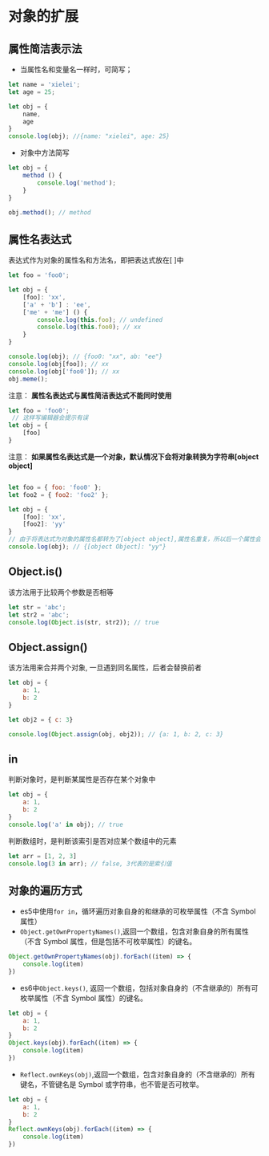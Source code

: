 # 对象的扩展

## 属性简洁表示法

* 当属性名和变量名一样时，可简写；

```js
let name = 'xielei';
let age = 25;

let obj = {
    name,
    age
}
console.log(obj); //{name: "xielei", age: 25}
```
* 对象中方法简写

```js
let obj = {
    method () {
        console.log('method');
    }
}

obj.method(); // method
```

## 属性名表达式
表达式作为对象的属性名和方法名，即把表达式放在[ ]中

```js
let foo = 'foo0';

let obj = {
    [foo]: 'xx',
    ['a' + 'b'] : 'ee',
    ['me' + 'me'] () {
        console.log(this.foo); // undefined
        console.log(this.foo0); // xx
    }
}

console.log(obj); // {foo0: "xx", ab: "ee"}
console.log(obj[foo]); // xx
console.log(obj['foo0']); // xx
obj.meme();
```

注意： **属性名表达式与属性简洁表达式不能同时使用**

```js
let foo = 'foo0';
 // 这样写编辑器会提示有误
let obj = {
    [foo]
} 
```
注意： **如果属性名表达式是一个对象，默认情况下会将对象转换为字符串[object object]**

```js

let foo = { foo: 'foo0' };
let foo2 = { foo2: 'foo2' };

let obj = {
    [foo]: 'xx',
    [foo2]: 'yy'
}
// 由于将表达式为对象的属性名都转为了[object object],属性名重复，所以后一个属性会覆盖前一个属性。
console.log(obj); // {[object Object]: "yy"}
```

## Object.is()

该方法用于比较两个参数是否相等

```js
let str = 'abc';
let str2 = 'abc';
console.log(Object.is(str, str2)); // true
```

## Object.assign()

该方法用来合并两个对象, 一旦遇到同名属性，后者会替换前者

```js
let obj = {
    a: 1,
    b: 2
}

let obj2 = { c: 3}

console.log(Object.assign(obj, obj2)); // {a: 1, b: 2, c: 3}
```

## in
 判断对象时，是判断某属性是否存在某个对象中

```js
let obj = {
    a: 1,
    b: 2
}
console.log('a' in obj); // true
```

 判断数组时，是判断该索引是否对应某个数组中的元素

```js
let arr = [1, 2, 3]
console.log(3 in arr); // false, 3代表的是索引值
```

## 对象的遍历方式

* es5中使用`for in`，循环遍历对象自身的和继承的可枚举属性（不含 Symbol 属性）
* `Object.getOwnPropertyNames()`,返回一个数组，包含对象自身的所有属性（不含 Symbol 属性，但是包括不可枚举属性）的键名。
```js
Object.getOwnPropertyNames(obj).forEach((item) => {
    console.log(item)
})
```
* es6中`Object.keys()`, 返回一个数组，包括对象自身的（不含继承的）所有可枚举属性（不含 Symbol 属性）的键名。

```js
let obj = {
    a: 1,
    b: 2
}
Object.keys(obj).forEach((item) => {
    console.log(item)
})
```

* `Reflect.ownKeys(obj)`,返回一个数组，包含对象自身的（不含继承的）所有键名，不管键名是 Symbol 或字符串，也不管是否可枚举。
```js
let obj = {
    a: 1,
    b: 2
}
Reflect.ownKeys(obj).forEach((item) => {
    console.log(item)
})
```

